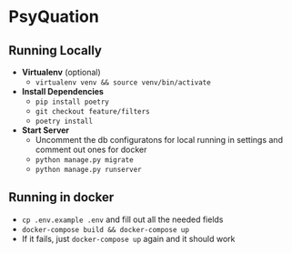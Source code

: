 # PsyQuation
## Running Locally
* **Virtualenv** (optional)
    * `virtualenv venv && source venv/bin/activate`
* **Install Dependencies**
    * `pip install poetry`
    * `git checkout feature/filters`
    * `poetry install`
* **Start Server**
    * Uncomment the db configuratons for local running in settings and comment out ones for docker
    * `python manage.py migrate`
    * `python manage.py runserver`

## Running in docker
* `cp .env.example .env` and fill out all the needed fields
* `docker-compose build && docker-compose up`
* If it fails, just `docker-compose up` again and it should work
